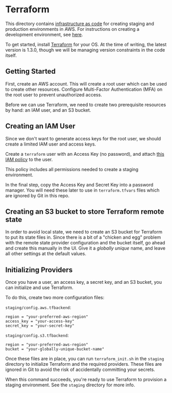 # Terraform

This directory contains [infrastructure as code](https://en.wikipedia.org/wiki/Infrastructure_as_code) for creating
staging and production environments in AWS. For instructions on creating a development environment, see
[here](CONTRIBUTING.md#dev-environment).

To get started, install [Terraform](https://www.terraform.io/downloads) for your OS. At the time of writing, the latest
version is 1.3.0, though we will be managing version constraints in the code itself.

## Getting Started

First, create an AWS account. This will create a root user which can be used to create other resources. Configure
Multi-Factor Authentication (MFA) on the root user to prevent unauthorized access.

Before we can use Terraform, we need to create two prerequisite resources by hand: an IAM user, and an S3 bucket.

## Creating an IAM User

Since we don't want to generate access keys for the root user, we should create a limited IAM user and access keys.

Create a `terraform` user with an Access Key (no password), and attach [this IAM policy](iamPolicy.json) to the user.

This policy includes all permissions needed to create a staging environment.

In the final step, copy the Access Key and Secret Key into a password manager. You will need these later to use in
`terraform.tfvars` files which are ignored by Git in this repo.

## Creating an S3 bucket to store Terraform remote state

In order to avoid local state, we need to create an S3 bucket for Terraform to put its state files in. Since there is a
bit of a "chicken and egg" problem with the remote state provider configuration and the bucket itself, go ahead and
create this manually in the UI. Give it a _globally unique_ name, and leave all other settings at the default values.

## Initializing Providers

Once you have a user, an access key, a secret key, and an S3 bucket, you can initialize and use Terraform.

To do this, create two more configuration files:

`staging/config.aws.tfbackend`:
```
region = "your-preferred-aws-region"
access_key = "your-access-key"
secret_key = "your-secret-key"
```

`staging/config.s3.tfbackend`:
```
region = "your-preferred-aws-region"
bucket = "your-globally-unique-bucket-name"
```

Once these files are in place, you can run `terraform_init.sh` in the `staging` directory to initialize Terraform and
the required providers. These files are ignored in Git to avoid the risk of accidentally committing your secrets.

When this command succeeds, you're ready to use Terraform to provision a staging environment. See the `staging`
directory for more info.
